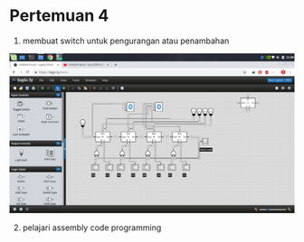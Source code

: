 # Pertemuan 4

1. membuat switch untuk pengurangan atau penambahan

![pic1](img/pertemuan4.jpeg)

2. pelajari assembly code programming